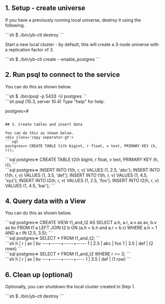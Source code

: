## 1. Setup - create universe

If you have a previously running local universe, destroy it using the following.
<div class='copy separator-dollar'>
```sh
$ ./bin/yb-ctl destroy
```
</div>

Start a new local cluster - by default, this will create a 3-node universe with a replication factor of 3. 
<div class='copy separator-dollar'>
```sh
$ ./bin/yb-ctl create --enable_postgres
```
</div>

## 2. Run psql to connect to the service

You can do this as shown below.
<div class='copy separator-dollar'>
```sh
$ ./bin/psql -p 5433 -U postgres
```
</div>
```sh
psql (10.3, server 10.4)
Type "help" for help.

postgres=#
```

## 3. Create tables and insert data

You can do this as shown below.
<div class='copy separator-gt'>
```sql
postgres=> CREATE TABLE t1(h bigint, r float, v text, PRIMARY KEY (h, r));
```
</div>
<div class='copy separator-gt'>
```sql
postgres=> CREATE TABLE t2(h bigint, r float, v text, PRIMARY KEY (h, r));
```
</div>
<div class='copy separator-gt'>
```sql
postgres=> INSERT INTO t1(h, r, v) VALUES (1, 2.5, 'abc');
INSERT INTO t1(h, r, v) VALUES (1, 3.5, 'def');
INSERT INTO t1(h, r, v) VALUES (1, 4.5, 'xyz');
INSERT INTO t2(h, r, v) VALUES (1, 2.5, 'foo');
INSERT INTO t2(h, r, v) VALUES (1, 4.5, 'bar');
```
</div>

## 4. Query data with a View

You can do this as shown below.
<div class='copy separator-gt'>
```sql
postgres=> CREATE VIEW t1_and_t2 AS 
             SELECT a.h, a.r, a.v as av, b.v as bv 
                FROM t1 a LEFT JOIN t2 b
                ON (a.h = b.h and a.r = b.r)
                WHERE a.h = 1 AND a.r IN (2.5, 3.5);
```
</div>
<div class='copy separator-gt'>
```sql
postgres=>  SELECT * FROM t1_and_t2;
```
</div>
```sh
 h |  r  | av  | bv  
---+-----+-----+-----
 1 | 2.5 | abc | foo
 1 | 3.5 | def | 
(2 rows)
```
<div class='copy separator-gt'>
```sql
postgres=>  SELECT * FROM t1_and_t2 WHERE r >= 3;
```
</div>
```sh
h |  r  | av  | bv 
---+-----+-----+----
 1 | 3.5 | def | 
(1 row)
```

## 6. Clean up (optional)

Optionally, you can shutdown the local cluster created in Step 1.
<div class='copy separator-dollar'>
```sh
$ ./bin/yb-ctl destroy
```
</div>
